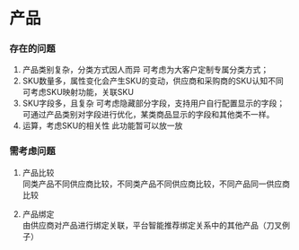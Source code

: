 # 产品

### 存在的问题

1. 产品类别复杂，分类方式因人而异
   可考虑为大客户定制专属分类方式；
2. SKU数量多，属性变化会产生SKU的变动，供应商和采购商的SKU认知不同
   可考虑SKU映射功能，关联SKU
3. SKU字段多，且复杂
   可考虑隐藏部分字段，支持用户自行配置显示的字段；可通过产品类别对字段进行优化，某类商品显示的字段和其他类不一样。
4. 运算，考虑SKU的相关性
   此功能暂可以放一放

### 需考虑问题

1. 产品比较  
   同类产品不同供应商比较，不同类产品不同供应商比较，不同产品同一供应商比较

2. 产品绑定  
   由供应商对产品进行绑定关联，平台智能推荐绑定关系中的其他产品（刀叉例子）

### 

### 



